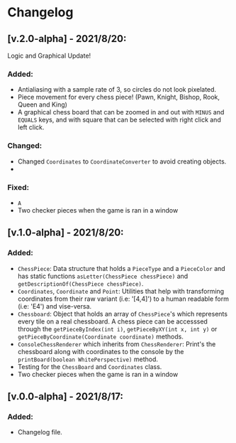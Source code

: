 # Changelog

## [v.2.0-alpha] - 2021/8/20:
Logic and Graphical Update!
### Added:
- Antialiasing with a sample rate of 3, so circles do not look pixelated.
- Piece movement for every chess piece! (Pawn, Knight, Bishop, Rook, Queen and King)
- A graphical chess board that can be zoomed in and out with `MINUS` and `EQUALS` keys,
 and with square that can be selected with right click and left click.

### Changed:
- Changed `Coordinates` to `CoordinateConverter` to avoid creating objects.
- 

### Fixed:
- `A`
- Two checker pieces when the game is ran in a window

## [v.1.0-alpha] - 2021/8/20:
### Added:
- `ChessPiece`: Data structure that holds a `PieceType` and a `PieceColor` and has static functions `asLetter(ChessPiece chessPiece)` and `getDescriptionOf(ChessPiece chessPiece)`.
- `Coordinates`, `Coordinate` and `Point`: Utilities that help with transforming coordinates from their raw variant (i.e: '[4,4]') to a human readable form (i.e: 'E4') and vise-versa.
- `Chessboard`: Object that holds an array of `ChessPiece`'s which represents every tile on a real chessboard. A chess piece can be accesssed through the `getPieceByIndex(int i)`, `getPieceByXY(int x, int y)` or `getPieceByCoordinate(Coordinate coordinate)` methods.
- `ConsoleChessRenderer` which inherits from `ChessRenderer`: Print's the chessboard along with coordinates to the console by the `printBoard(boolean WhitePerspective)` method.
- Testing for the `ChessBoard` and `Coordinates` class.
- Two checker pieces when the game is ran in a window

## [v.0.0-alpha] - 2021/8/17:
### Added:
- Changelog file.
